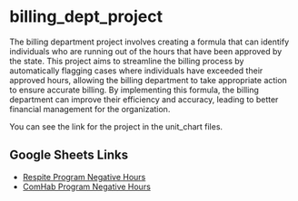 # billing_dept_project
The billing department project involves creating a formula that can identify individuals who are running out of the hours that have been approved by the state. This project aims to streamline the billing process by automatically flagging cases where individuals have exceeded their approved hours, allowing the billing department to take appropriate action to ensure accurate billing. By implementing this formula, the billing department can improve their efficiency and accuracy, leading to better financial management for the organization.

You can see the link for the project in the unit_chart files.
## Google Sheets Links

- [Respite Program Negative Hours](https://docs.google.com/spreadsheets/d/1jcXR3Ea4TsuTFswvWSh4ERMJ08PhzBccaDzutBfbXbs/edit#gid=1401134091)
- [ComHab Program Negative Hours](https://docs.google.com/spreadsheets/d/1o_k6hx5CcdiEm4Jl2l-XUEI4i2xmf2sgFEiPEdn80Fc/edit#gid=1622132793)
